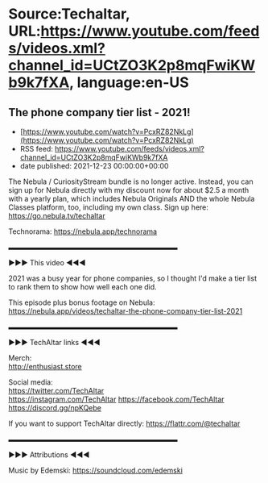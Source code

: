 # Source:Techaltar, URL:https://www.youtube.com/feeds/videos.xml?channel_id=UCtZO3K2p8mqFwiKWb9k7fXA, language:en-US

## The phone company tier list - 2021!
 - [https://www.youtube.com/watch?v=PcxRZ82NkLg](https://www.youtube.com/watch?v=PcxRZ82NkLg)
 - RSS feed: https://www.youtube.com/feeds/videos.xml?channel_id=UCtZO3K2p8mqFwiKWb9k7fXA
 - date published: 2021-12-23 00:00:00+00:00

The Nebula / CuriosityStream bundle is no longer active. Instead, you can sign up for Nebula directly with my discount now for about $2.5 a month with a yearly plan, which includes Nebula Originals AND the whole Nebula Classes platform, too, including my own class. Sign up here: https://go.nebula.tv/techaltar

Technorama: https://nebula.app/technorama 

▬▬▬▬▬▬▬▬▬▬▬▬▬▬▬▬▬▬▬▬▬▬▬▬  

►►► This video ◄◄◄  

2021 was a busy year for phone companies, so I thought I'd make a tier list to rank them to show how well each one did.

This episode plus bonus footage on Nebula: https://nebula.app/videos/techaltar-the-phone-company-tier-list-2021

 ▬▬▬▬▬▬▬▬▬▬▬▬▬▬▬▬▬▬▬▬▬▬▬▬  

►►► TechAltar links ◄◄◄  

Merch:  
http://enthusiast.store   

Social media:  
https://twitter.com/TechAltar  
https://instagram.com/TechAltar 
https://facebook.com/TechAltar  
https://discord.gg/npKQebe  

If you want to support TechAltar directly:  https://flattr.com/@techaltar   

▬▬▬▬▬▬▬▬▬▬▬▬▬▬▬▬▬▬▬▬▬▬▬▬  

►►► Attributions ◄◄◄  

Music by Edemski: https://soundcloud.com/edemski

